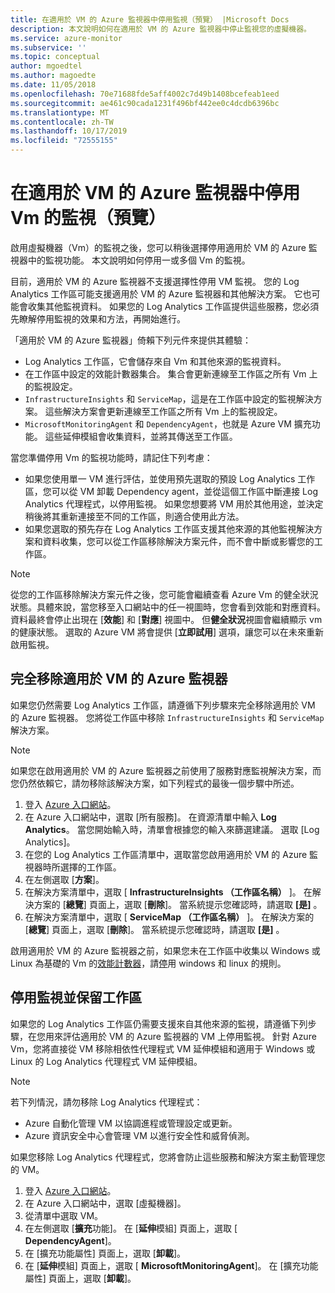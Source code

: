 ```yaml
---
title: 在適用於 VM 的 Azure 監視器中停用監視（預覽） |Microsoft Docs
description: 本文說明如何在適用於 VM 的 Azure 監視器中停止監視您的虛擬機器。
ms.service: azure-monitor
ms.subservice: ''
ms.topic: conceptual
author: mgoedtel
ms.author: magoedte
ms.date: 11/05/2018
ms.openlocfilehash: 70e71688fde5aff4002c7d49b1408bcefeab1eed
ms.sourcegitcommit: ae461c90cada1231f496bf442ee0c4dcdb6396bc
ms.translationtype: MT
ms.contentlocale: zh-TW
ms.lasthandoff: 10/17/2019
ms.locfileid: "72555155"
---
```

# <a name="disable-monitoring-of-your-vms-in-azure-monitor-for-vms-preview"></a>在適用於 VM 的 Azure 監視器中停用 Vm 的監視（預覽）

啟用虛擬機器（Vm）的監視之後，您可以稍後選擇停用適用於 VM 的 Azure 監視器中的監視功能。 本文說明如何停用一或多個 Vm 的監視。  

目前，適用於 VM 的 Azure 監視器不支援選擇性停用 VM 監視。 您的 Log Analytics 工作區可能支援適用於 VM 的 Azure 監視器和其他解決方案。 它也可能會收集其他監視資料。 如果您的 Log Analytics 工作區提供這些服務，您必須先瞭解停用監視的效果和方法，再開始進行。

「適用於 VM 的 Azure 監視器」倚賴下列元件來提供其體驗：

* Log Analytics 工作區，它會儲存來自 Vm 和其他來源的監視資料。
* 在工作區中設定的效能計數器集合。 集合會更新連線至工作區之所有 Vm 上的監視設定。
* `InfrastructureInsights` 和 `ServiceMap`，這是在工作區中設定的監視解決方案。 這些解決方案會更新連線至工作區之所有 Vm 上的監視設定。
* `MicrosoftMonitoringAgent` 和 `DependencyAgent`，也就是 Azure VM 擴充功能。 這些延伸模組會收集資料，並將其傳送至工作區。

當您準備停用 Vm 的監視功能時，請記住下列考慮：

* 如果您使用單一 VM 進行評估，並使用預先選取的預設 Log Analytics 工作區，您可以從 VM 卸載 Dependency agent，並從這個工作區中斷連接 Log Analytics 代理程式，以停用監視。 如果您想要將 VM 用於其他用途，並決定稍後將其重新連接至不同的工作區，則適合使用此方法。
* 如果您選取的預先存在 Log Analytics 工作區支援其他來源的其他監視解決方案和資料收集，您可以從工作區移除解決方案元件，而不會中斷或影響您的工作區。  

>[!NOTE]
> 從您的工作區移除解決方案元件之後，您可能會繼續查看 Azure Vm 的健全狀況狀態。具體來說，當您移至入口網站中的任一視圖時，您會看到效能和對應資料。 資料最終會停止出現在 [**效能**] 和 [**對應**] 視圖中。 但**健全狀況**視圖會繼續顯示 vm 的健康狀態。 選取的 Azure VM 將會提供 [**立即試用**] 選項，讓您可以在未來重新啟用監視。  

## <a name="remove-azure-monitor-for-vms-completely"></a>完全移除適用於 VM 的 Azure 監視器

如果您仍然需要 Log Analytics 工作區，請遵循下列步驟來完全移除適用於 VM 的 Azure 監視器。 您將從工作區中移除 `InfrastructureInsights` 和 `ServiceMap` 解決方案。  

>[!NOTE]
>如果您在啟用適用於 VM 的 Azure 監視器之前使用了服務對應監視解決方案，而您仍然依賴它，請勿移除該解決方案，如下列程式的最後一個步驟中所述。  
>

1. 登入 [Azure 入口網站](https://portal.azure.com)。
2. 在 Azure 入口網站中，選取 [所有服務]。 在資源清單中輸入 **Log Analytics**。 當您開始輸入時，清單會根據您的輸入來篩選建議。 選取 [Log Analytics]。
3. 在您的 Log Analytics 工作區清單中，選取當您啟用適用於 VM 的 Azure 監視器時所選擇的工作區。
4. 在左側選取 [**方案**]。  
5. 在解決方案清單中，選取 [ **InfrastructureInsights （工作區名稱）** ]。 在解決方案的 [**總覽**] 頁面上，選取 [**刪除**]。 當系統提示您確認時，請選取 **[是]** 。  
6. 在解決方案清單中，選取 [ **ServiceMap （工作區名稱）** ]。 在解決方案的 [**總覽**] 頁面上，選取 [**刪除**]。 當系統提示您確認時，請選取 **[是]** 。  

啟用適用於 VM 的 Azure 監視器之前，如果您未在工作區中收集以 Windows 或 Linux 為基礎的 Vm 的[效能計數器](vminsights-enable-overview.md#performance-counters-enabled)，請[停](../platform/data-sources-performance-counters.md#configuring-performance-counters)用 windows 和 linux 的規則。

## <a name="disable-monitoring-and-keep-the-workspace"></a>停用監視並保留工作區  

如果您的 Log Analytics 工作區仍需要支援來自其他來源的監視，請遵循下列步驟，在您用來評估適用於 VM 的 Azure 監視器的 VM 上停用監視。 針對 Azure Vm，您將直接從 VM 移除相依性代理程式 VM 延伸模組和適用于 Windows 或 Linux 的 Log Analytics 代理程式 VM 延伸模組。 

>[!NOTE]
>若下列情況，請勿移除 Log Analytics 代理程式： 
>
> * Azure 自動化管理 VM 以協調進程或管理設定或更新。 
> * Azure 資訊安全中心會管理 VM 以進行安全性和威脅偵測。 
>
> 如果您移除 Log Analytics 代理程式，您將會防止這些服務和解決方案主動管理您的 VM。 

1. 登入 [Azure 入口網站](https://portal.azure.com)。 
2. 在 Azure 入口網站中，選取 [虛擬機器]。 
3. 從清單中選取 VM。 
4. 在左側選取 [**擴充**功能]。 在 [**延伸**模組] 頁面上，選取 [ **DependencyAgent**]。
5. 在 [擴充功能屬性] 頁面上，選取 [**卸載**]。
6. 在 [**延伸**模組] 頁面上，選取 [ **MicrosoftMonitoringAgent**]。 在 [擴充功能屬性] 頁面上，選取 [**卸載**]。  
